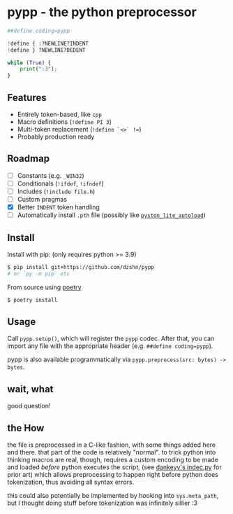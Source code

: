 # pypp - the python preprocessor

```py
##define coding=pypp

!define { :?NEWLINE?INDENT
!define } ?NEWLINE?DEDENT

while (True) {
    print(":3");
}
```

## Features

- Entirely token-based, like `cpp`
- Macro definitions (`!define PI 3`)
- Multi-token replacement (``!define `<>` !=``)
- Probably production ready

## Roadmap

- [ ] Constants (e.g. `_WIN32`)
- [ ] Conditionals (`!ifdef`, `!ifndef`)
- [ ] Includes (`!include file.h`)
- [ ] Custom pragmas
- [x] Better `INDENT` token handling
- [ ] Automatically install `.pth` file (possibly like [`pyston_lite_autoload`](https://github.com/pyston/pyston/blob/main/pyston/pyston_lite/autoload/setup.py))

## Install

Install with pip: (only requires python >= 3.9)

```sh
$ pip install git+https://github.com/dzshn/pypp
# or `py -m pip` etc
```

From source using [poetry](https://python-poetry.org)
```sh
$ poetry install
```

## Usage

Call `pypp.setup()`, which will register the `pypp` codec. After that, you can
import any file with the appropriate header (e.g. `##define coding=pypp`).

pypp is also available programmatically via `pypp.preprocess(src: bytes) -> bytes`.

## wait, what

good question!

## the How

the file is preprocessed in a C-like fashion, with some things added here and
there. that part of the code is relatively "normal". to trick python into
thinking macros are real, though, requires a custom encoding to be made and
loaded *before* python executes the script, (see [dankeyy's indec.py](https://github.com/dankeyy/incdec.py)
for prior art) which allows preprocessing to happen right before python does
tokenization, thus avoiding all syntax errors.

this could also potentially be implemented by hooking into `sys.meta_path`,
but I thought doing stuff before tokenization was infinitely sillier :3
